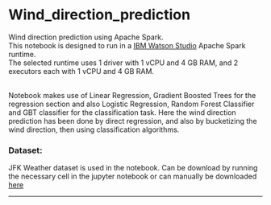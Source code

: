 <h1>Wind_direction_prediction</h1>
<p>Wind direction prediction using Apache Spark.<br>
This notebook is designed to run in a <a href="https://www.ibm.com/cloud/watson-studio" target="blank_">IBM Watson Studio</a> Apache Spark runtime.<br>
The selected runtime uses 1 driver with 1 vCPU and 4 GB RAM, and 2 executors each with 1 vCPU and 4 GB RAM.</p><p><br>
Notebook makes use of Linear Regression, Gradient Boosted Trees for the regression section and also Logistic Regression, Random Forest Classifier and GBT classifier for the classification task. Here the wind direction prediction has been done by direct regression, and also by bucketizing the wind direction, then using classification algorithms.</p>
<h3>Dataset:</h3>
<p>JFK Weather dataset is used in the notebook. Can be download by running the necessary cell in the jupyter notebook or can manually be downloaded <a href="http://max-training-data.s3-api.us-geo.objectstorage.softlayer.net/noaa-weather/jfk_weather.tar.gz" target="blank_">here</a></p>
<hr>
